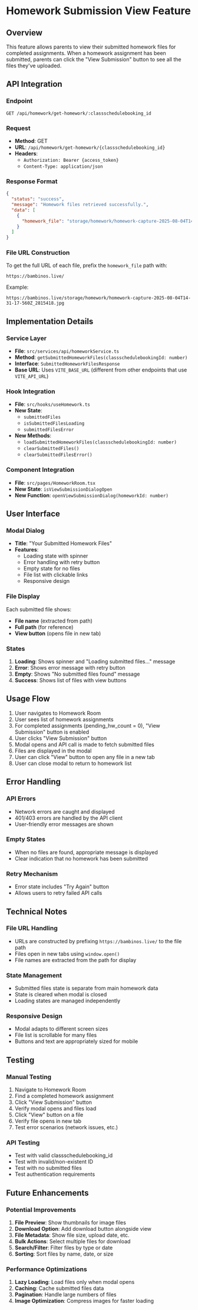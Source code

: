 # Homework Submission View Feature

## Overview

This feature allows parents to view their submitted homework files for completed assignments. When a homework assignment has been submitted, parents can click the "View Submission" button to see all the files they've uploaded.

## API Integration

### Endpoint
```
GET /api/homework/get-homework/:classschedulebooking_id
```

### Request
- **Method**: GET
- **URL**: `/api/homework/get-homework/{classschedulebooking_id}`
- **Headers**: 
  - `Authorization: Bearer {access_token}`
  - `Content-Type: application/json`

### Response Format
```json
{
  "status": "success",
  "message": "Homework files retrieved successfully.",
  "data": [
    {
      "homework_file": "storage/homework/homework-capture-2025-08-04T14-31-17-560Z_2815418.jpg"
    }
  ]
}
```

### File URL Construction
To get the full URL of each file, prefix the `homework_file` path with:
```
https://bambinos.live/
```

Example:
```
https://bambinos.live/storage/homework/homework-capture-2025-08-04T14-31-17-560Z_2815418.jpg
```

## Implementation Details

### Service Layer
- **File**: `src/services/api/homeworkService.ts`
- **Method**: `getSubmittedHomeworkFiles(classschedulebookingId: number)`
- **Interface**: `SubmittedHomeworkFilesResponse`
- **Base URL**: Uses `VITE_BASE_URL` (different from other endpoints that use `VITE_API_URL`)

### Hook Integration
- **File**: `src/hooks/useHomework.ts`
- **New State**: 
  - `submittedFiles`
  - `isSubmittedFilesLoading`
  - `submittedFilesError`
- **New Methods**:
  - `loadSubmittedHomeworkFiles(classschedulebookingId: number)`
  - `clearSubmittedFiles()`
  - `clearSubmittedFilesError()`

### Component Integration
- **File**: `src/pages/HomeworkRoom.tsx`
- **New State**: `isViewSubmissionDialogOpen`
- **New Function**: `openViewSubmissionDialog(homeworkId: number)`

## User Interface

### Modal Dialog
- **Title**: "Your Submitted Homework Files"
- **Features**:
  - Loading state with spinner
  - Error handling with retry button
  - Empty state for no files
  - File list with clickable links
  - Responsive design

### File Display
Each submitted file shows:
- **File name** (extracted from path)
- **Full path** (for reference)
- **View button** (opens file in new tab)

### States
1. **Loading**: Shows spinner and "Loading submitted files..." message
2. **Error**: Shows error message with retry button
3. **Empty**: Shows "No submitted files found" message
4. **Success**: Shows list of files with view buttons

## Usage Flow

1. User navigates to Homework Room
2. User sees list of homework assignments
3. For completed assignments (pending_hw_count = 0), "View Submission" button is enabled
4. User clicks "View Submission" button
5. Modal opens and API call is made to fetch submitted files
6. Files are displayed in the modal
7. User can click "View" button to open any file in a new tab
8. User can close modal to return to homework list

## Error Handling

### API Errors
- Network errors are caught and displayed
- 401/403 errors are handled by the API client
- User-friendly error messages are shown

### Empty States
- When no files are found, appropriate message is displayed
- Clear indication that no homework has been submitted

### Retry Mechanism
- Error state includes "Try Again" button
- Allows users to retry failed API calls

## Technical Notes

### File URL Handling
- URLs are constructed by prefixing `https://bambinos.live/` to the file path
- Files open in new tabs using `window.open()`
- File names are extracted from the path for display

### State Management
- Submitted files state is separate from main homework data
- State is cleared when modal is closed
- Loading states are managed independently

### Responsive Design
- Modal adapts to different screen sizes
- File list is scrollable for many files
- Buttons and text are appropriately sized for mobile

## Testing

### Manual Testing
1. Navigate to Homework Room
2. Find a completed homework assignment
3. Click "View Submission" button
4. Verify modal opens and files load
5. Click "View" button on a file
6. Verify file opens in new tab
7. Test error scenarios (network issues, etc.)

### API Testing
- Test with valid classschedulebooking_id
- Test with invalid/non-existent ID
- Test with no submitted files
- Test authentication requirements

## Future Enhancements

### Potential Improvements
1. **File Preview**: Show thumbnails for image files
2. **Download Option**: Add download button alongside view
3. **File Metadata**: Show file size, upload date, etc.
4. **Bulk Actions**: Select multiple files for download
5. **Search/Filter**: Filter files by type or date
6. **Sorting**: Sort files by name, date, or size

### Performance Optimizations
1. **Lazy Loading**: Load files only when modal opens
2. **Caching**: Cache submitted files data
3. **Pagination**: Handle large numbers of files
4. **Image Optimization**: Compress images for faster loading 